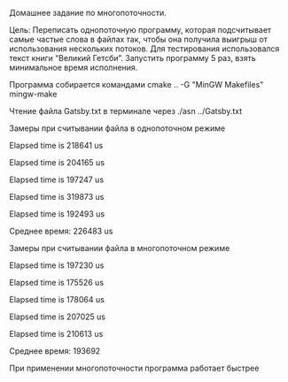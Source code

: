 Домашнее задание по многопоточности.

Цель: Переписать однопоточную программу, которая подсчитывает самые частые слова в файлах так, чтобы она получила выигрыш от использования нескольких потоков. 
Для тестирования использовался текст книги “Великий Гетсби”. Запустить программу 5 раз, взять минимальное время исполнения. 



Программа собирается командами
cmake .. -G "MinGW Makefiles"
mingw-make

Чтение файла Gatsby.txt в терминале через
./asn ../Gatsby.txt

Замеры при считывании файла в однопоточном режиме

Elapsed time is 218641 us

Elapsed time is 204165 us

Elapsed time is 197247 us

Elapsed time is 319873 us

Elapsed time is 192493 us


Среднее время:  226483 us

Замеры при считывании файла в многопоточном режиме

Elapsed time is 197230 us

Elapsed time is 175526 us

Elapsed time is 178064 us

Elapsed time is 207025 us

Elapsed time is 210613 us


Среднее время:	193692

При применении многопоточности программа работает быстрее